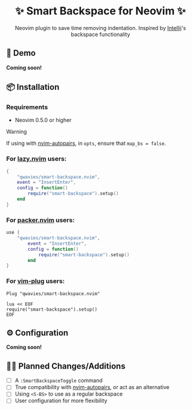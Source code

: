 <h1 align="center">✨ Smart Backspace for Neovim ✨</h1>

<p align="center">Neovim plugin to save time removing indentation. Inspired by <a href="https://www.jetbrains.com/idea/">Intellij</a>'s backspace functionality</p>

## 🚀 Demo

**Coming soon!**

## 📦 Installation

### Requirements

- Neovim 0.5.0 or higher

> [!WARNING]
> If using with [nvim-autopairs](https://github.com/windwp/nvim-autopairs), in `opts`, ensure that `map_bs = false`.

### For [lazy.nvim](https://lazy.folke.io) users:

```lua
{
    "qwavies/smart-backspace.nvim",
    event = "InsertEnter",
    config = function()
        require("smart-backspace").setup()
    end
}
```

### For [packer.nvim](https://github.com/wbthomason/packer.nvim) users:

```lua
use {
    "qwavies/smart-backspace.nvim",
        event = "InsertEnter",
        config = function()
            require("smart-backspace").setup()
        end
}
```

### For [vim-plug](https://github.com/junegunn/vim-plug) users:

```vim
Plug "qwavies/smart-backspace.nvim"

lua << EOF
require("smart-backspace").setup()
EOF
```

## ⚙  Configuration

**Coming soon!**

## 👨‍💻 Planned Changes/Additions

- [ ] A `:SmartBackspaceToggle` command
- [ ] True compatibility with [nvim-autopairs](https://github.com/windwp/nvim-autopairs), or act as an alternative
- [ ] Using `<S-BS>` to use as a regular backspace
- [ ] User configuration for more flexibility
